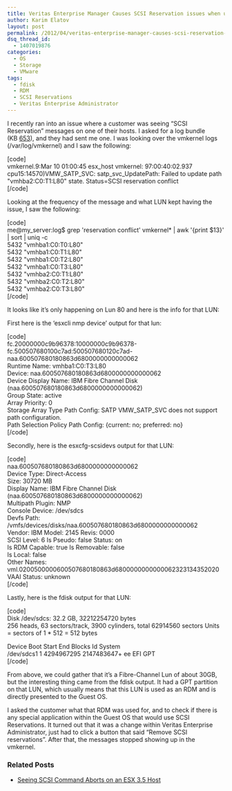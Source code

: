 ```yaml
---
title: Veritas Enterprise Manager Causes SCSI Reservation issues when used with RDMs
author: Karim Elatov
layout: post
permalink: /2012/04/veritas-enterprise-manager-causes-scsi-reservation-issues-when-used-with-rdms/
dsq_thread_id:
  - 1407019876
categories:
  - OS
  - Storage
  - VMware
tags:
  - fdisk
  - RDM
  - SCSI Reservations
  - Veritas Enterprise Administrator
---
```

I recently ran into an issue where a customer was seeing &#8220;SCSI Reservation&#8221; messages on one of their hosts. I asked for a log bundle (KB <a href="http://kb.vmware.com/kb/653" onclick="javascript:_gaq.push(['_trackEvent','outbound-article','http://kb.vmware.com/kb/653']);">653</a>), and they had sent me one. I was looking over the vmkernel logs (/var/log/vmkernel) and I saw the following:

[code]  
vmkernel.9:Mar 10 01:00:45 esx\_host vmkernel: 97:00:40:02.937 cpu15:14570)VMW\_SATP\_SVC: satp\_svc_UpdatePath: Failed to update path "vmhba2:C0:T1:L80" state. Status=SCSI reservation conflict  
[/code]

Looking at the frequency of the message and what LUN kept having the issue, I saw the following:

[code]  
me@my_server:log$ grep 'reservation conflict' vmkernel* | awk '{print $13}' | sort | uniq -c  
5432 "vmhba1:C0:T0:L80"  
5432 "vmhba1:C0:T1:L80"  
5432 "vmhba1:C0:T2:L80"  
5432 "vmhba1:C0:T3:L80"  
5432 "vmhba2:C0:T1:L80"  
5432 "vmhba2:C0:T2:L80"  
5432 "vmhba2:C0:T3:L80"  
[/code]

It looks like it&#8217;s only happening on Lun 80 and here is the info for that LUN:

First here is the &#8216;esxcli nmp device&#8217; output for that lun:

[code]  
fc.20000000c9b96378:10000000c9b96378-fc.500507680100c7ad:500507680120c7ad-naa.600507680180863d6800000000000062  
Runtime Name: vmhba1:C0:T3:L80  
Device: naa.600507680180863d6800000000000062  
Device Display Name: IBM Fibre Channel Disk (naa.600507680180863d6800000000000062)  
Group State: active  
Array Priority: 0  
Storage Array Type Path Config: SATP VMW\_SATP\_SVC does not support path configuration.  
Path Selection Policy Path Config: {current: no; preferred: no}  
[/code]

Secondly, here is the esxcfg-scsidevs output for that LUN:

[code]  
naa.600507680180863d6800000000000062  
Device Type: Direct-Access  
Size: 30720 MB  
Display Name: IBM Fibre Channel Disk (naa.600507680180863d6800000000000062)  
Multipath Plugin: NMP  
Console Device: /dev/sdcs  
Devfs Path: /vmfs/devices/disks/naa.600507680180863d6800000000000062  
Vendor: IBM Model: 2145 Revis: 0000  
SCSI Level: 6 Is Pseudo: false Status: on  
Is RDM Capable: true Is Removable: false  
Is Local: false  
Other Names:  
vml.0200500000600507680180863d6800000000000062323134352020  
VAAI Status: unknown  
[/code]

Lastly, here is the fdisk output for that LUN:

[code]  
Disk /dev/sdcs: 32.2 GB, 32212254720 bytes  
256 heads, 63 sectors/track, 3900 cylinders, total 62914560 sectors Units = sectors of 1 * 512 = 512 bytes

Device Boot Start End Blocks Id System  
/dev/sdcs1 1 4294967295 2147483647+ ee EFI GPT  
[/code]

From above, we could gather that it&#8217;s a Fibre-Channel Lun of about 30GB, but the interesting thing came from the fdisk output. It had a GPT partition on that LUN, which usually means that this LUN is used as an RDM and is directly presented to the Guest OS.

I asked the customer what that RDM was used for, and to check if there is any special application within the Guest OS that would use SCSI Reservations. It turned out that it was a change within Veritas Enterprise Administrator, just had to click a button that said &#8220;Remove SCSI reservations&#8221;. After that, the messages stopped showing up in the vmkernel.

<div class="SPOSTARBUST-Related-Posts">
  <H3>
    Related Posts
  </H3>
  
  <ul class="entry-meta">
    <li class="SPOSTARBUST-Related-Post">
      <a title="Seeing SCSI Command Aborts on an ESX 3.5 Host" href="http://virtuallyhyper.com/2012/05/seeing-scsi-command-aborts-esx-3-5-host/" onclick="javascript:_gaq.push(['_trackEvent','outbound-article','http://virtuallyhyper.com/2012/05/seeing-scsi-command-aborts-esx-3-5-host/']);" rel="bookmark">Seeing SCSI Command Aborts on an ESX 3.5 Host</a>
    </li>
  </ul>
</div>

<p class="wp-flattr-button">
  <a class="FlattrButton" style="display:none;" href="http://virtuallyhyper.com/2012/04/veritas-enterprise-manager-causes-scsi-reservation-issues-when-used-with-rdms/" title=" Veritas Enterprise Manager Causes SCSI Reservation issues when used with RDMs" rev="flattr;uid:virtuallyhyper;language:en_GB;category:text;tags:fdisk,RDM,SCSI Reservations,Veritas Enterprise Administrator,blog;button:compact;">I recently ran into an interesting issue with an ESX 3.5 host. We were seeing SCSI aborts on multiple hosts. Looking at the logs of one of the hosts we...</a>
</p>